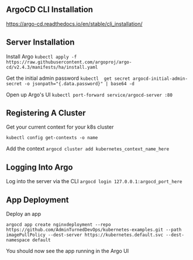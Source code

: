 ## ArgoCD CLI Installation
https://argo-cd.readthedocs.io/en/stable/cli_installation/

## Server Installation

Install Argo
`kubectl apply -f https://raw.githubusercontent.com/argoproj/argo-cd/v2.4.3/manifests/ha/install.yaml`

Get the initial admin password
`kubectl  get secret argocd-initial-admin-secret -o jsonpath="{.data.password}" | base64 -d`

Open up Argo's UI
`kubectl port-forward service/argocd-server :80`

## Registering A Cluster
Get your current context for your k8s cluster

`kubectl config get-contexts -o name`

Add the context
`argocd cluster add kubernetes_context_name_here`

## Logging Into Argo
Log into the server via the CLI
`argocd login 127.0.0.1:argocd_port_here`

## App Deployment
Deploy an app

`argocd app create nginxdeployment --repo https://github.com/AdminTurnedDevOps/kubernetes-examples.git --path imagePullPolicy --dest-server https://kubernetes.default.svc --dest-namespace default`

You should now see the app running in the Argo UI